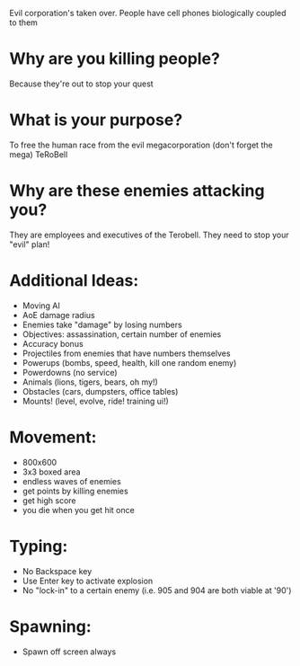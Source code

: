 Evil corporation's taken over.
People have cell phones biologically coupled to them

Why are you killing people?
===========================
Because they're out to stop your quest

What is your purpose?
=====================
To free the human race from the evil megacorporation (don't forget the mega) TeRoBell

Why are these enemies attacking you?
====================================
They are employees and executives of the Terobell.  They need to stop your "evil" plan!


Additional Ideas:
=================
- Moving AI
- AoE damage radius
- Enemies take "damage" by losing numbers
- Objectives: assassination, certain number of enemies
- Accuracy bonus
- Projectiles from enemies that have numbers themselves
- Powerups (bombs, speed, health, kill one random enemy)
- Powerdowns (no service)
- Animals (lions, tigers, bears, oh my!)
- Obstacles (cars, dumpsters, office tables)
- Mounts! (level, evolve, ride! training ui!)

Movement:
=========
- 800x600
- 3x3 boxed area
- endless waves of enemies
- get points by killing enemies
- get high score
- you die when you get hit once


Typing:
=======
- No Backspace key
- Use Enter key to activate explosion
- No "lock-in" to a certain enemy (i.e. 905 and 904 are both viable at '90')

Spawning:
=========
- Spawn off screen always
